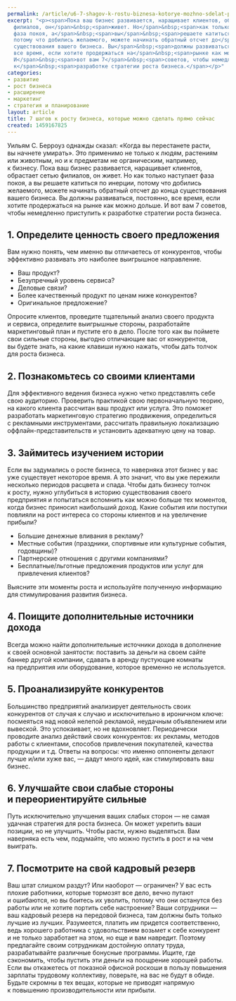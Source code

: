 ```yaml
---
permalink: /article/u6-7-shagov-k-rostu-biznesa-kotorye-mozhno-sdelat-pryamo-seychas
excerpt: "<p><span>Пока ваш бизнес развивается, наращивает клиентов, обрастает сетью
  филиалов, он</span>&nbsp;<span>живет. Но</span>&nbsp;<span>как только наступает
  фаза покоя, а</span>&nbsp;<span>вы</span>&nbsp;<span>решаете катиться по</span>&nbsp;<span>инерции,
  потому что добились желаемого, можете начинать обратный отсчет до</span>&nbsp;<span>конца
  существования вашего бизнеса. Вы</span>&nbsp;<span>должны развиваться, постоянно,
  все время, если хотите продержаться на</span>&nbsp;<span>рынке как можно дольше.
  И</span>&nbsp;<span>вот вам 7</span>&nbsp;<span>советов, чтобы немедленно приступить
  к</span>&nbsp;<span>разработке стратегии роста бизнеса.</span></p>"
categories:
- развитие
- рост бизнеса
- расширение
- маркетинг
- стратегия и планирование
layout: article
title: 7 шагов к росту бизнеса, которые можно сделать прямо сейчас
created: 1459167825
---
```

<p><span>Уильям С. Берроуз однажды сказал: «Когда вы</span>&nbsp;<span>перестанете расти, вы</span>&nbsp;<span>начнете умирать». Это применимо не</span>&nbsp;<span>только к</span>&nbsp;<span>людям, растениям или животным, но</span>&nbsp;<span>и</span>&nbsp;<span>к</span>&nbsp;<span>предметам не</span>&nbsp;<span>органическим, например, к</span>&nbsp;<span>бизнесу. Пока ваш бизнес развивается, наращивает клиентов, обрастает сетью филиалов, он</span>&nbsp;<span>живет. Но</span>&nbsp;<span>как только наступает фаза покоя, а</span>&nbsp;<span>вы</span>&nbsp;<span>решаете катиться по</span>&nbsp;<span>инерции, потому что добились желаемого, можете начинать обратный отсчет до</span>&nbsp;<span>конца существования вашего бизнеса. Вы</span>&nbsp;<span>должны развиваться, постоянно, все время, если хотите продержаться на</span>&nbsp;<span>рынке как можно дольше. И</span>&nbsp;<span>вот вам 7</span>&nbsp;<span>советов, чтобы немедленно приступить к</span>&nbsp;<span>разработке стратегии роста бизнеса.</span></p>
<h2>1. Определите ценность своего предложения</h2>
<p>Вам нужно понять, чем именно вы&nbsp;отличаетесь от&nbsp;конкурентов, чтобы эффективно развивать это наиболее выигрышное направление.</p>
<p>
	<ul>
		<li><span>Ваш продукт?</span></li>
		<li><span>Безупречный уровень сервиса?</span></li>
		<li><span>Деловые связи?</span></li>
		<li><span>Более качественный продукт по</span>&nbsp;<span>ценам ниже конкурентов?</span></li>
		<li><span>Оригинальное предложение?</span></li>
	</ul>
</p>
<p>Опросите клиентов, проведите тщательный анализ своего продукта и&nbsp;сервиса, определите выигрышные стороны, разработайте маркетинговый план и&nbsp;пустите его в&nbsp;дело. После того как вы&nbsp;поймете свои сильные стороны, выгодно отличающие вас от&nbsp;конкурентов, вы&nbsp;будете знать, на&nbsp;какие клавиши нужно нажать, чтобы дать толчок для роста бизнеса. </p>
<h2>2. Познакомьтесь со&nbsp;своими клиентами</h2>
<p>Для эффективного ведения бизнеса нужно четко представлять себе свою аудиторию. Проверить практикой свою первоначальную теорию, на&nbsp;какого клиента рассчитан ваш продукт или услуга. Это поможет разработать маркетинговую стратегию продвижения, определиться с&nbsp;рекламными инструментами, рассчитать правильную локализацию оффлайн-представительств и&nbsp;установить адекватную цену на&nbsp;товар. </p>
<h2>3. Займитесь изучением истории</h2>
<p>Если вы&nbsp;задумались о&nbsp;росте бизнеса, то&nbsp;наверняка этот бизнес у&nbsp;вас уже существует некоторое время. А&nbsp;это значит, что вы&nbsp;уже пережили несколько периодов расцвета и&nbsp;спада. Чтобы дать бизнесу толчок к&nbsp;росту, нужно углубиться в&nbsp;историю существования своего предприятия и&nbsp;попытаться вспомнить как можно больше тех моментов, когда бизнес приносил наибольший доход. Какие события или поступки повлияли на&nbsp;рост интереса со&nbsp;стороны клиентов и&nbsp;на&nbsp;увеличение прибыли?</p>
<p>
	<ul>
		<li><span>Большие денежные вливания в</span>&nbsp;<span>рекламу?</span></li>
		<li><span>Местные события (праздники, спортивные или культурные события, годовщины)?</span></li>
		<li><span>Партнерские отношения с</span>&nbsp;<span>другими компаниями?</span></li>
		<li><span>Бесплатные/льготные предложения продуктов или услуг для привлечения клиентов?</span></li>
	</ul>
</p>
<p>Выясните эти моменты роста и&nbsp;используйте полученную информацию для стимулирования развития бизнеса.</p>
<h2>4. Поищите дополнительные источники дохода</h2>
<p>Всегда можно найти дополнительные источники дохода в&nbsp;дополнение к&nbsp;своей основной занятости: поставить за&nbsp;деньги на&nbsp;своем сайте баннер другой компании, сдавать в&nbsp;аренду пустующие комнаты на&nbsp;предприятия или оборудование, которое временно не&nbsp;используется.</p>
<h2>5. Проанализируйте конкурентов</h2>
<p>Большинство предприятий анализирует деятельность своих конкурентов от&nbsp;случая к&nbsp;случаю и&nbsp;исключительно в&nbsp;ироничном ключе: посмеяться над новой нелепой рекламой, неудачным объявлением или вывеской. Это успокаивает, но&nbsp;не&nbsp;вдохновляет. Периодически проводите анализ действий своих конкурентов: их&nbsp;рекламы, методов работы с&nbsp;клиентами, способов привлечения покупателей, качества продукции и&nbsp;т.д. Ответы на&nbsp;вопросы: что именно оппоненты делают лучше и/или хуже вас,&nbsp;— дадут много идей, как стимулировать ваш бизнес.</p>
<h2>6. Улучшайте свои слабые стороны и&nbsp;переориентируйте сильные</h2>
<p>Путь исключительно улучшения ваших слабых сторон&nbsp;— не&nbsp;самая удачная стратегия для роста бизнеса. Он&nbsp;может укрепить ваши позиции, но&nbsp;не&nbsp;улучшить. Чтобы расти, нужно выделяться. Вам наверняка есть чем, подумайте, что можно пустить в&nbsp;рост и&nbsp;на&nbsp;чем выиграть.</p>
<h2>7. Посмотрите на&nbsp;свой кадровый резерв</h2>
<p>Ваш штат слишком раздут? Или наоборот&nbsp;— ограничен? У&nbsp;вас есть плохие работники, которые тормозят все дело, вечно путают и&nbsp;ошибаются, но&nbsp;вы&nbsp;боитесь их&nbsp;уволить, потому что они останутся без работы или не&nbsp;хотите портить себе настроение? Ваши сотрудники&nbsp;— ваш кадровый резерв на&nbsp;передовой бизнеса, там должны быть только лучшие из&nbsp;лучших. Разумеется, платить им&nbsp;придется соответственно, ведь хорошего работника с&nbsp;удовольствием возьмет к&nbsp;себе конкурент и&nbsp;не&nbsp;только заработает на&nbsp;этом, но&nbsp;еще и&nbsp;вам навредит. Поэтому предлагайте своим сотрудникам достойную оплату труда, разрабатывайте различные бонусные программы. Ищите, где сэкономить, чтобы пустить эти деньги на&nbsp;поощрение хорошей работы. Если вы&nbsp;откажетесь от&nbsp;показной офисной роскоши в&nbsp;пользу повышения зарплаты трудовому коллективу, поверьте, на&nbsp;вас не&nbsp;будут в&nbsp;обиде. Будьте скромны в&nbsp;тех вещах, которые не&nbsp;приводят напрямую к&nbsp;повышению производительности или прибыли.</p>
